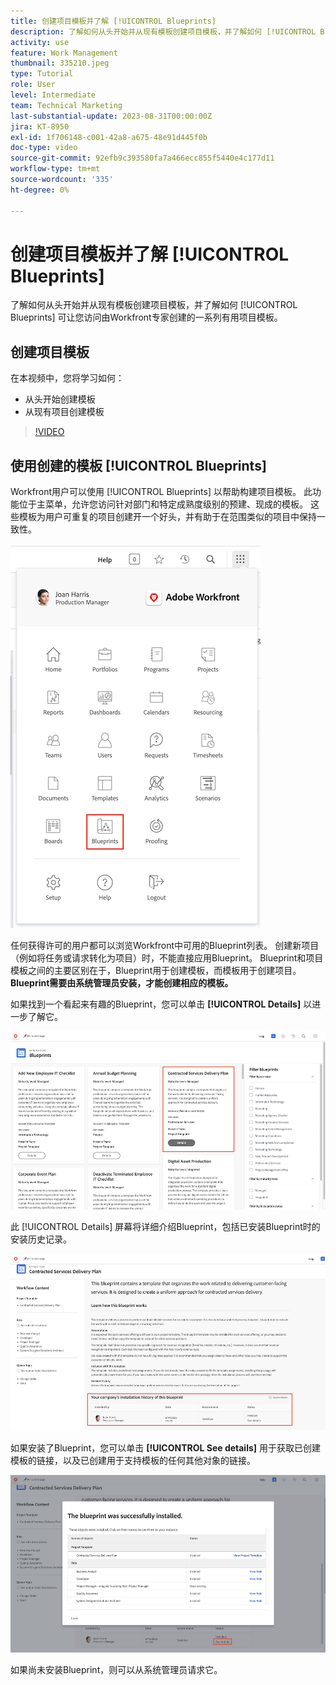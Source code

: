 ```yaml
---
title: 创建项目模板并了解 [!UICONTROL Blueprints]
description: 了解如何从头开始并从现有模板创建项目模板，并了解如何 [!UICONTROL Blueprints] 可让您访问由Workfront专家创建的一系列有用项目模板。
activity: use
feature: Work Management
thumbnail: 335210.jpeg
type: Tutorial
role: User
level: Intermediate
team: Technical Marketing
last-substantial-update: 2023-08-31T00:00:00Z
jira: KT-8950
exl-id: 1f706148-c001-42a8-a675-48e91d445f0b
doc-type: video
source-git-commit: 92efb9c393580fa7a466ecc855f5440e4c177d11
workflow-type: tm+mt
source-wordcount: '335'
ht-degree: 0%

---
```


# 创建项目模板并了解 [!UICONTROL Blueprints]

了解如何从头开始并从现有模板创建项目模板，并了解如何 [!UICONTROL Blueprints] 可让您访问由Workfront专家创建的一系列有用项目模板。

## 创建项目模板

在本视频中，您将学习如何：

* 从头开始创建模板
* 从现有项目创建模板

>[!VIDEO](https://video.tv.adobe.com/v/335210/?quality=12&learn=on)

## 使用创建的模板 [!UICONTROL Blueprints]

Workfront用户可以使用 [!UICONTROL Blueprints] 以帮助构建项目模板。 此功能位于主菜单，允许您访问针对部门和特定成熟度级别的预建、现成的模板。 这些模板为用户可重复的项目创建开一个好头，并有助于在范围类似的项目中保持一致性。

![主菜单中的Blueprint](assets/pt-blueprints-01.png)

任何获得许可的用户都可以浏览Workfront中可用的Blueprint列表。 创建新项目（例如将任务或请求转化为项目）时，不能直接应用Blueprint。 Blueprint和项目模板之间的主要区别在于，Blueprint用于创建模板，而模板用于创建项目。 **Blueprint需要由系统管理员安装，才能创建相应的模板。**

如果找到一个看起来有趣的Blueprint，您可以单击 **[!UICONTROL Details]** 以进一步了解它。

![Blueprint列表](assets/pt-blueprints-02.png)

此 [!UICONTROL Details] 屏幕将详细介绍Blueprint，包括已安装Blueprint时的安装历史记录。

![有关使用Blueprint的详细信息](assets/pt-blueprints-03.png)

如果安装了Blueprint，您可以单击 **[!UICONTROL See details]** 用于获取已创建模板的链接，以及已创建用于支持模板的任何其他对象的链接。

![有关安装Blueprint的详细信息](assets/pt-blueprints-04.png)

如果尚未安装Blueprint，则可以从系统管理员请求它。
